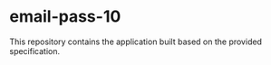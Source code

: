 # email-pass-10

This repository contains the application built based on the provided specification.